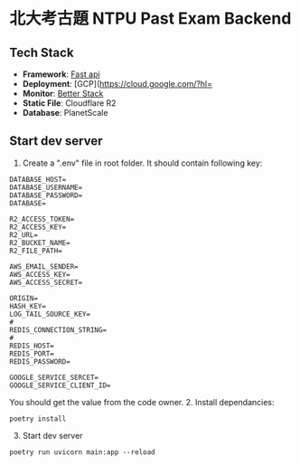 # 北大考古題 NTPU Past Exam Backend

## Tech Stack

- **Framework**: [Fast api](https://fastapi.tiangolo.com/)
- **Deployment**: [GCP](https://cloud.google.com/?hl=
- **Monitor**: [Better Stack](https://betterstack.com/)
- **Static File**: Cloudflare R2
- **Database**: PlanetScale


## Start dev server
1. Create a ".env" file in root folder. It should contain following key:
```
DATABASE_HOST=
DATABASE_USERNAME=
DATABASE_PASSWORD=
DATABASE=

R2_ACCESS_TOKEN=
R2_ACCESS_KEY=
R2_URL=
R2_BUCKET_NAME=
R2_FILE_PATH=

AWS_EMAIL_SENDER=
AWS_ACCESS_KEY=
AWS_ACCESS_SECRET=

ORIGIN=
HASH_KEY=
LOG_TAIL_SOURCE_KEY=
#
REDIS_CONNECTION_STRING=
#
REDIS_HOST=
REDIS_PORT=
REDIS_PASSWORD=

GOOGLE_SERVICE_SERCET=
GOOGLE_SERVICE_CLIENT_ID=
```

You should get the value from the code owner.
2. Install dependancies:
```shell
poetry install
```

3. Start dev server
```shell
poetry run uvicorn main:app --reload 
```
